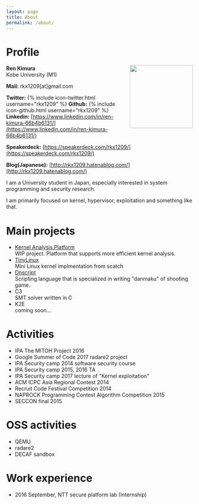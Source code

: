 ```yaml
---
layout: page
title: About
permalink: /about/
---
```


# Profile
<img src="{{site.baseurl}}/images/renkimura.png" width="170" height="170" align="right">

**Ren Kimura**  
Kobe University (M1)
  
**Mail:** rkx1209[at]gmail.com
  
**Twitter:** {% include icon-twitter.html username="rkx1209" %}
**Github:** {% include icon-github.html username="rkx1209" %}  
**Linkedin:** [https://www.linkedin.com/in/ren-kimura-66b4b6131/](https://www.linkedin.com/in/ren-kimura-66b4b6131/)
  
**Speakerdeck:** [https://speakerdeck.com/rkx1209/](https://speakerdeck.com/rkx1209/)
  
**Blog(Japanese):** [http://rkx1209.hatenablog.com/](http://rkx1209.hatenablog.com/)



<p clear="right">
I am a University student in Japan, especially interested in system programming and security research.  

I am primarily focused on kernel, hypervisor, exploitation and something like that.
</p>

# Main projects
- [Kernel Analysis Platform](https://github.com/KernelAnalysisPlatform)  
WIP project. Platform that supports more efficient kernel analysis.
- [TinyLinux](https://github.com/RKX1209/TinyLinux)  
Mini Linux kernel implmentation from scatch
- [Dnscript](https://github.com/RKX1209/Dnscript)  
Scripting language that is specialized in writing "danmaku" of shooting game.
- C3  
SMT solver written in C
- K2E  
coming soon...

# Activities
- IPA The MITOH Project 2016
- Google Summer of Code 2017 radare2 project
- IPA Security camp 2014 software security course
- IPA Security camp 2015, 2016 TA
- IPA Security camp 2017 lecture of "Kernel exploitation"
- ACM ICPC Asia Regional Contest 2014
- Recruit Code Festival Competition 2014
- NAPROCK Programming Contest Algorithm Competition 2015
- SECCON final 2015

# OSS activities
- QEMU
- radare2
- DECAF sandbox

# Work experience
- 2016 September, NTT secure platform lab (Internship)
